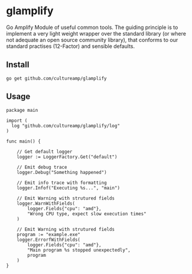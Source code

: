 # glamplify
Go Amplify Module of useful common tools. The guiding principle is to implement a very light weight wrapper over the standard library (or where not adequate an open source community library), that conforms to our standard practises (12-Factor) and sensible defaults.


## Install

```
go get github.com/cultureamp/glamplify
```

## Usage

```
package main

import (
  log "github.com/cultureamp/glamplify/log"
)

func main() {

    // Get default logger
    logger := LoggerFactory.Get("default")

    // Emit debug trace
    logger.Debug("Something happened")

    // Emit info trace with formatting
    logger.Infof("Executing %s...", "main")

    // Emit Warning with strutured fields
    logger.WarnWithFields(
        logger.Fields{"cpu": "amd"},
        "Wrong CPU type, expect slow execution times"
    )

    // Emit Warning with strutured fields
    program := "example.exe"
    logger.ErrorfWithFields(
        logger.Fields{"cpu": "amd"},
        "Main program %s stopped unexpectedly",
        program
    )
}

```
